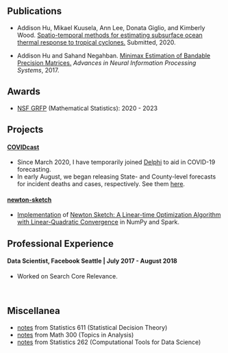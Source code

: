 ## Publications
* Addison Hu, Mikael Kuusela, Ann Lee, Donata Giglio, and Kimberly Wood. 
  [Spatio-temporal methods for estimating subsurface ocean thermal response 
  to tropical cyclones.](https://arxiv.org/abs/2012.15130)
  Submitted, 2020.
  
* Addison Hu and Sahand Negahban.  [Minimax Estimation of Bandable Precision
  Matrices.](https://arxiv.org/abs/1710.07006)  _Advances in Neural
  Information Processing Systems_, 2017.

## Awards
* [NSF GRFP](https://www.nsfgrfp.org/) (Mathematical Statistics): 2020 - 2023

## Projects

#### [**COVIDcast**](https://covidcast.cmu.edu)
* Since March 2020, I have temporarily
  joined [Delphi](https://covidcast.cmu.edu/) to aid in COVID-19 forecasting.  
* In early August, we began releasing State- and County-level forecasts for
  incident deaths and cases, respectively.  See them
  [here](https://zoltardata.com/model/307).

#### [**newton-sketch**](https://github.com/huisaddison/newton-sketch)
* [Implementation](https://github.com/huisaddison/newton-sketch) of
  [Newton Sketch: A Linear-time Optimization Algorithm with Linear-Quadratic
  Convergence](https://arxiv.org/abs/1505.02250)
  in NumPy and Spark.

## Professional Experience

#### **Data Scientist, Facebook Seattle** | July 2017 - August 2018
* Worked on Search Core Relevance.

&nbsp;

## Miscellanea
* [notes](pdfs/STAT611Notes.pdf) from Statistics 611 (Statistical Decision Theory)
* [notes](classnotes/math300.html) from Math 300 (Topics in Analysis)
* [notes](pdfs/STAT262Notes.pdf) from Statistics 262 (Computational Tools for
  Data Science)
